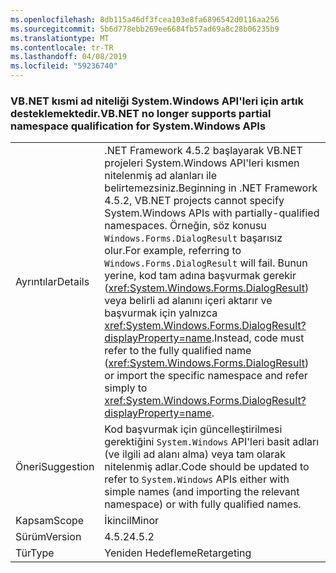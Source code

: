 ```yaml
---
ms.openlocfilehash: 8db115a46df3fcea103e8fa6896542d0116aa256
ms.sourcegitcommit: 5b6d778ebb269ee6684fb57ad69a8c28b06235b9
ms.translationtype: MT
ms.contentlocale: tr-TR
ms.lasthandoff: 04/08/2019
ms.locfileid: "59236740"
---
```

### <a name="vbnet-no-longer-supports-partial-namespace-qualification-for-systemwindows-apis"></a><span data-ttu-id="1b73b-101">VB.NET kısmi ad niteliği System.Windows API'leri için artık desteklemektedir.</span><span class="sxs-lookup"><span data-stu-id="1b73b-101">VB.NET no longer supports partial namespace qualification for System.Windows APIs</span></span>

|   |   |
|---|---|
|<span data-ttu-id="1b73b-102">Ayrıntılar</span><span class="sxs-lookup"><span data-stu-id="1b73b-102">Details</span></span>|<span data-ttu-id="1b73b-103">.NET Framework 4.5.2 başlayarak VB.NET projeleri System.Windows API'leri kısmen nitelenmiş ad alanları ile belirtemezsiniz.</span><span class="sxs-lookup"><span data-stu-id="1b73b-103">Beginning in .NET Framework 4.5.2, VB.NET projects cannot specify System.Windows APIs with partially-qualified namespaces.</span></span> <span data-ttu-id="1b73b-104">Örneğin, söz konusu <code>Windows.Forms.DialogResult</code> başarısız olur.</span><span class="sxs-lookup"><span data-stu-id="1b73b-104">For example, referring to <code>Windows.Forms.DialogResult</code> will fail.</span></span> <span data-ttu-id="1b73b-105">Bunun yerine, kod tam adına başvurmak gerekir (<xref:System.Windows.Forms.DialogResult>) veya belirli ad alanını içeri aktarır ve başvurmak için yalnızca <xref:System.Windows.Forms.DialogResult?displayProperty=name>.</span><span class="sxs-lookup"><span data-stu-id="1b73b-105">Instead, code must refer to the fully qualified name (<xref:System.Windows.Forms.DialogResult>) or import the specific namespace and refer simply to <xref:System.Windows.Forms.DialogResult?displayProperty=name>.</span></span>|
|<span data-ttu-id="1b73b-106">Öneri</span><span class="sxs-lookup"><span data-stu-id="1b73b-106">Suggestion</span></span>|<span data-ttu-id="1b73b-107">Kod başvurmak için güncelleştirilmesi gerektiğini <code>System.Windows</code> API'leri basit adları (ve ilgili ad alanı alma) veya tam olarak nitelenmiş adlar.</span><span class="sxs-lookup"><span data-stu-id="1b73b-107">Code should be updated to refer to <code>System.Windows</code> APIs either with simple names (and importing the relevant namespace) or with fully qualified names.</span></span>|
|<span data-ttu-id="1b73b-108">Kapsam</span><span class="sxs-lookup"><span data-stu-id="1b73b-108">Scope</span></span>|<span data-ttu-id="1b73b-109">İkincil</span><span class="sxs-lookup"><span data-stu-id="1b73b-109">Minor</span></span>|
|<span data-ttu-id="1b73b-110">Sürüm</span><span class="sxs-lookup"><span data-stu-id="1b73b-110">Version</span></span>|<span data-ttu-id="1b73b-111">4.5.2</span><span class="sxs-lookup"><span data-stu-id="1b73b-111">4.5.2</span></span>|
|<span data-ttu-id="1b73b-112">Tür</span><span class="sxs-lookup"><span data-stu-id="1b73b-112">Type</span></span>|<span data-ttu-id="1b73b-113">Yeniden Hedefleme</span><span class="sxs-lookup"><span data-stu-id="1b73b-113">Retargeting</span></span>|
